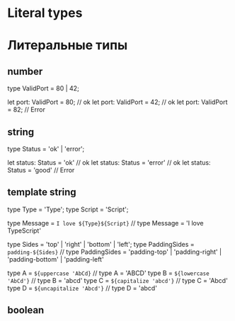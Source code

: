 # Literal types
# Литеральные типы

## number

type ValidPort = 80 | 42;

let port: ValidPort = 80;		// ok
let port: ValidPort = 42;		// ok
let port: ValidPort = 82;		// Error

## string

type Status = 'ok' | 'error';

let status: Status = 'ok'			// ok
let status: Status = 'error'	// ok
let status: Status = 'good'		// Error

## template string

type Type = 'Type';
type Script = 'Script';

type Message = `I love ${Type}${Script}` // type Message = 'I love TypeScript'

type Sides = 'top' | 'right' | 'bottom' | 'left';
type PaddingSides = `padding-${Sides}` // type PaddingSides = 'padding-top' | 'padding-right' | 'padding-bottom' | 'padding-left'


type A = `${uppercase 'AbCd}`			// type A = 'ABCD'
type B = `${lowercase 'AbCd'}`		// type B = 'abcd'
type C = `${capitalize 'abcd'}`		// type C = 'Abcd'
type D = `${uncapitalize 'Abcd'}` // type D = 'abcd'

## boolean

